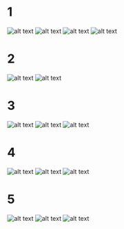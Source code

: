 # 1
![alt text](image.png)
![alt text](image-1.png)
![alt text](image-2.png)
![alt text](image-3.png)

<div STYLE="page-break-after: always;"></div>

# 2
![alt text](image-4.png)
![alt text](image-5.png)

<div STYLE="page-break-after: always;"></div>

# 3
![alt text](image-6.png)
![alt text](image-7.png)
![alt text](image-8.png)

<div STYLE="page-break-after: always;"></div>

# 4
![alt text](image-9.png)
![alt text](image-10.png)
![alt text](image-11.png)


<div STYLE="page-break-after: always;"></div>


# 5
![alt text](image-12.png)
![alt text](image-13.png)
![alt text](image-14.png)







